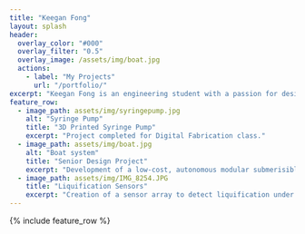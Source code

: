 ```yaml
---
title: "Keegan Fong"
layout: splash
header:
  overlay_color: "#000"
  overlay_filter: "0.5"
  overlay_image: /assets/img/boat.jpg
  actions:
    - label: "My Projects"
      url: "/portfolio/"
excerpt: "Keegan Fong is an engineering student with a passion for design and driven by a curiosity to learn."
feature_row:
  - image_path: assets/img/syringepump.jpg
    alt: "Syringe Pump"
    title: "3D Printed Syringe Pump"
    excerpt: "Project completed for Digital Fabrication class."
  - image_path: assets/img/boat.jpg
    alt: "Boat system"
    title: "Senior Design Project"
    excerpt: "Development of a low-cost, autonomous modular submerisible."
  - image_path: assets/img/IMG_8254.JPG
    title: "Liquification Sensors"
    excerpt: "Creation of a sensor array to detect liquification under bridge abutments due to seismic activity"
---
```


{% include feature_row %}

